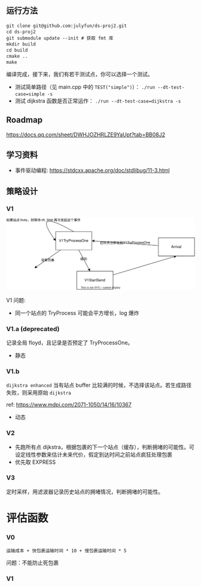 ## 运行方法

```
git clone git@github.com:julyfun/ds-proj2.git
cd ds-proj2
git submodule update --init # 获取 fmt 库
mkdir build
cd build
cmake ..
make
```

编译完成，接下来，我们有若干测试点，你可以选择一个测试。

- 测试简单路径（见 main.cpp 中的 `TEST("simple")`）： `./run --dt-test-case=simple -s`
- 测试 dijkstra 函数是否正常运作： `./run --dt-test-case=dijkstra -s`

## Roadmap

https://docs.qq.com/sheet/DWHJOZHRLZE9YaUpt?tab=BB08J2

## 学习资料

- 事件驱动编程: https://stdcxx.apache.org/doc/stdlibug/11-3.html

## 策略设计

### V1

![](doc/img/v1.svg)

V1 问题:

- 同一个站点的 TryProcess 可能会平方增长，log 爆炸

### V1.a (deprecated)

记录全局 floyd，且记录是否预定了 TryProcessOne。

- 静态

### V1.b

`dijkstra enhanced` 当有站点 buffer 比较满的时候，不选择该站点。若生成路径失败，则采用原始 `dijkstra`

ref: https://www.mdpi.com/2071-1050/14/16/10367

- 动态

### V2

- 先跑所有点 dijkstra，根据包裹的下一个站点（缓存），判断拥堵的可能性。可设定线性参数来估计未来代价，假定到达时间之前站点疯狂处理包裹
- 优先取 EXPRESS

### V3

定时采样，用滤波器记录历史站点的拥堵情况，判断拥堵的可能性。

# 评估函数

### V0

```
运输成本 + 快包裹运输时间 * 10 + 慢包裹运输时间 * 5
```

问题：不能防止死包裹

### V1
